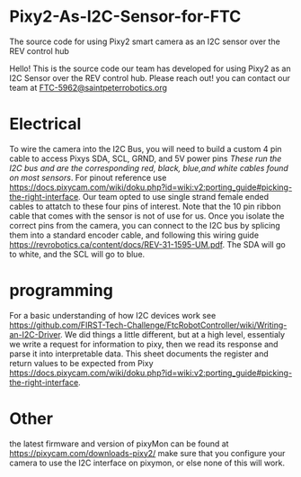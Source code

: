 # Pixy2-As-I2C-Sensor-for-FTC
The source code for using Pixy2 smart camera as an I2C sensor over the REV control hub


Hello! This is the source code our team has developed for using Pixy2 as an I2C Sensor over the REV control hub. Please reach out! you can contact our team at FTC-5962@saintpeterrobotics.org

# Electrical
To wire the camera into the I2C Bus, you will need to build a custom 4 pin cable to access Pixys SDA, SCL, GRND, and 5V power pins *These run the I2C bus and are the corresponding red, black, blue,and white cables found on most sensors*. For pinout reference use https://docs.pixycam.com/wiki/doku.php?id=wiki:v2:porting_guide#picking-the-right-interface. Our team opted to use single strand female ended cables to attatch to these four pins of interest. Note that the 10 pin ribbon cable that comes with the sensor is not of use for us. Once you isolate the correct pins from the camera, you can connect to the I2C bus by splicing them into a standard encoder cable, and following this wiring guide https://revrobotics.ca/content/docs/REV-31-1595-UM.pdf. The SDA will go to white, and the SCL will go to blue. 

# programming
For a basic understanding of how I2C devices work see https://github.com/FIRST-Tech-Challenge/FtcRobotController/wiki/Writing-an-I2C-Driver. We did things a little different, but at a high level, essentialy we write a request for information to pixy, then we read its response and parse it into interpretable data. This sheet documents the register and return values to be expected from Pixy https://docs.pixycam.com/wiki/doku.php?id=wiki:v2:porting_guide#picking-the-right-interface.



# Other
the latest firmware and version of pixyMon can be found at https://pixycam.com/downloads-pixy2/
make sure that you configure your camera to use the I2C interface on pixymon, or else none of this will work.
